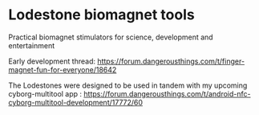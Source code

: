 # Lodestone biomagnet tools
 Practical biomagnet stimulators for science, development and entertainment
 
 
 Early development thread: 
 https://forum.dangerousthings.com/t/finger-magnet-fun-for-everyone/18642
 
 The Lodestones were designed to be used in tandem with my upcoming cyborg-multitool app : 
 https://forum.dangerousthings.com/t/android-nfc-cyborg-multitool-development/17772/60
